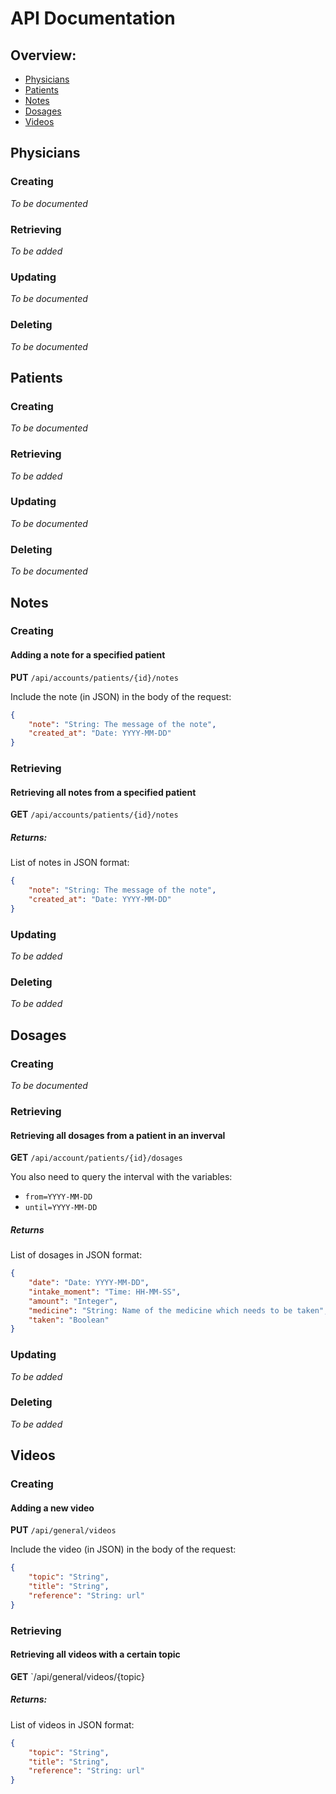 # API Documentation

## Overview:
* [Physicians](#physicians)
* [Patients](#patients)
* [Notes](#notes)
* [Dosages](#dosages)
* [Videos](#videos)

## Physicians
### Creating
_To be documented_
### Retrieving
_To be added_
### Updating
_To be documented_
### Deleting
_To be documented_
## Patients
### Creating
_To be documented_
### Retrieving
_To be added_
### Updating
_To be documented_
### Deleting
_To be documented_
## Notes
### Creating
#### Adding a note for a specified patient
**PUT** `/api/accounts/patients/{id}/notes` 

Include the note (in JSON) in the body of the request:
```json
{
	"note": "String: The message of the note",
	"created_at": "Date: YYYY-MM-DD"
}
```
### Retrieving
#### Retrieving all notes from a specified patient
**GET** `/api/accounts/patients/{id}/notes`

##### Returns:
List of notes in JSON format:
```json
{
	"note": "String: The message of the note",
	"created_at": "Date: YYYY-MM-DD"
}
```

### Updating
_To be added_
### Deleting
_To be added_
## Dosages
### Creating
_To be documented_
### Retrieving
#### Retrieving all dosages from a patient in an inverval
**GET** `/api/account/patients/{id}/dosages`

You also need to query the interval with the variables:
* `from=YYYY-MM-DD`
* `until=YYYY-MM-DD`

##### Returns
List of dosages in JSON format:
```json
{
	"date": "Date: YYYY-MM-DD",
	"intake_moment": "Time: HH-MM-SS",
	"amount": "Integer",
	"medicine": "String: Name of the medicine which needs to be taken",
	"taken": "Boolean"
}
```
### Updating
_To be added_
### Deleting
_To be added_
## Videos
### Creating
#### Adding a new video
**PUT** `/api/general/videos`

Include the video (in JSON) in the body of the request:
```json
{
	"topic": "String",
	"title": "String",
	"reference": "String: url"
}
```
### Retrieving
#### Retrieving all videos with a certain topic
**GET** `/api/general/videos/{topic}

##### Returns:
List of videos in JSON format:
```json
{
	"topic": "String",
	"title": "String",
	"reference": "String: url"
}
```
